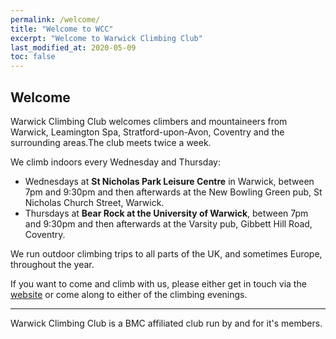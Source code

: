 ```yaml
---
permalink: /welcome/
title: "Welcome to WCC"
excerpt: "Welcome to Warwick Climbing Club"
last_modified_at: 2020-05-09
toc: false
---
```


## Welcome
Warwick Climbing Club welcomes climbers and mountaineers from Warwick, Leamington Spa, Stratford-upon-Avon, Coventry and the surrounding areas.The club meets twice a week.

We climb indoors every Wednesday and Thursday:
- Wednesdays at **St Nicholas Park Leisure Centre** in Warwick, between 7pm and 9:30pm and then afterwards at the New Bowling Green pub, St Nicholas Church Street, Warwick.
- Thursdays at **Bear Rock at the University of Warwick**, between 7pm and 9:30pm and then afterwards at the Varsity pub, Gibbett Hill Road, Coventry.

We run outdoor climbing trips to all parts of the UK, and sometimes Europe, throughout the year.

If you want to come and climb with us, please either get in touch via the [website](/contact/) or come along to either of the climbing evenings.

---

Warwick Climbing Club is a BMC affiliated club run by and for it's members.
